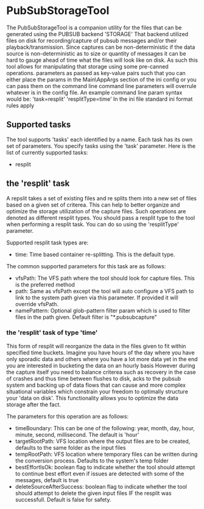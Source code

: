 # PubSubStorageTool

The PubSubStorageTool is a companion utility for the files that can be generated using the PUBSUB backend 'STORAGE'
That backend utilized files on disk for recording/capture of pubsub messages and/or their playback/transmission.
Since captures can be non-deterministic if the data source is non-deterministic as to size or quantity of messages it can be hard to gauge ahead of time what the files will look like on disk.
As such this tool allows for manipulating that storage using some pre-canned operations.
parameters as passed as key-value pairs such that you can either place the params in the Main\AppArgs section of the ini config or  you can pass them on the command line
command line parameters will overrule whatever is in the config file. An example command line param syntax would be: 'task=resplit' 'resplitType=time'
In the ini file standard ini format rules apply

## Supported tasks
The tool supports 'tasks' each identified by a name. Each task has its own set of parameters. 
You specify tasks using the 'task' parameter. Here is the list of currently supported tasks:
- resplit

## the 'resplit' task
A repslit takes a set of existing files and re splits them into a new set of files based on a given set of criterea.
This can help to better organize and optimize the storage utilization of the capture files. Such operations are denoted as different resplit types.
You should pass a resplit type to the tool when performing a resplit task. You can do so using the 'resplitType' parameter.

Supported resplit task types are:
- time: Time based container re-splitting. This is the default type.

The common supported parameters for this task are as follows:
- vfsPath: The VFS path where the tool should look for capture files. This is the preferred method
- path: Same as vfsPath except the tool will auto configure a VFS path to link to the system path given via this parameter. If provided it will override vfsPath.
- namePattern: Optional glob-pattern filter param which is used to filter files in the path given. Default filter is "*.pubsubcapture"

### the 'resplit' task of type 'time'
This form of resplit will reorganize the data in the files given to fit within specified time buckets. 
Imagine you have hours of the day where you have only sporadic data and others where you have a lot more data yet in the end you are interested in bucketing the data on an hourly basis
However during the capture itself you need to balance criterea such as recovery in the case of crashes and thus time between flushes to disk, acks to the pubsub system and backing up of data flows that can cause
and more complex situational variables which constrain your freedom to optimally structure your 'data on disk'.
This functionality allows you to optimize the data storage after the fact.

The parameters for this operation are as follows:
- timeBoundary: This can be one of the following: year, month, day, hour, minute, second, millisecond. The default is 'hour'
- targetRootPath: VFS location where the output files are to be created, defaults to the same folder as the input files
- tempRootPath: VFS location where temporary files can be written during the conversion process. Defaults to the system's temp folder
- bestEffortIsOk: boolean flag to indicate whether the tool should attempt to continue best effort even if issues are detected with some of the messages, default is true
- deleteSourceAfterSuccess: boolean flag to indicate whether the tool should attempt to delete the given input files IF the resplit was successfull. Default is false for safety.

